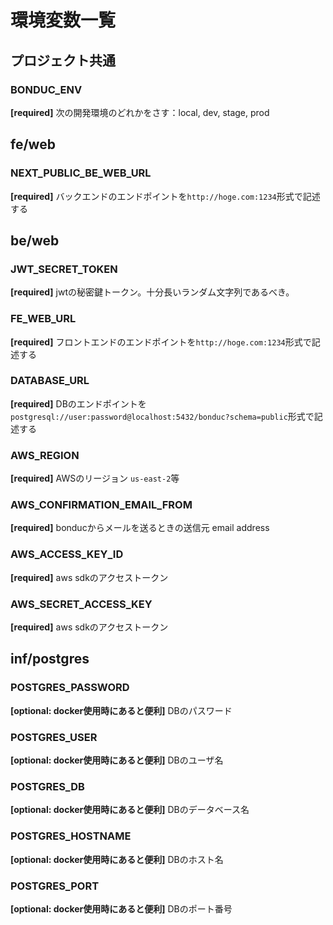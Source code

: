 # 環境変数一覧

## プロジェクト共通

### BONDUC_ENV
__[required]__ 次の開発環境のどれかをさす：local, dev, stage, prod

## fe/web

### NEXT_PUBLIC_BE_WEB_URL
__[required]__ バックエンドのエンドポイントを```http://hoge.com:1234```形式で記述する

## be/web

### JWT_SECRET_TOKEN
__[required]__ jwtの秘密鍵トークン。十分長いランダム文字列であるべき。

### FE_WEB_URL
__[required]__ フロントエンドのエンドポイントを```http://hoge.com:1234```形式で記述する

### DATABASE_URL
__[required]__ DBのエンドポイントを```postgresql://user:password@localhost:5432/bonduc?schema=public```形式で記述する

### AWS_REGION
__[required]__ AWSのリージョン ```us-east-2```等

### AWS_CONFIRMATION_EMAIL_FROM
__[required]__ bonducからメールを送るときの送信元 email address

### AWS_ACCESS_KEY_ID
__[required]__ aws sdkのアクセストークン

### AWS_SECRET_ACCESS_KEY
__[required]__ aws sdkのアクセストークン

## inf/postgres

### POSTGRES_PASSWORD
__[optional: docker使用時にあると便利]__ DBのパスワード
  
### POSTGRES_USER
__[optional: docker使用時にあると便利]__ DBのユーザ名
  
### POSTGRES_DB
__[optional: docker使用時にあると便利]__ DBのデータベース名

### POSTGRES_HOSTNAME
__[optional: docker使用時にあると便利]__ DBのホスト名

### POSTGRES_PORT
__[optional: docker使用時にあると便利]__ DBのポート番号
